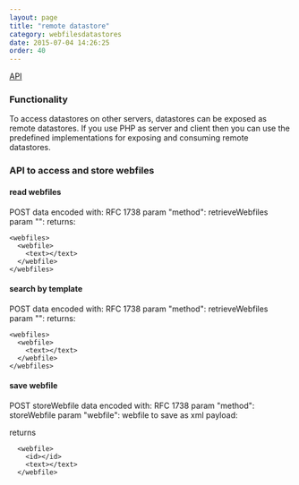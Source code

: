```yaml
---
layout: page
title: "remote datastore"
category: webfilesdatastores
date: 2015-07-04 14:26:25
order: 40
---
```


[API](http://sebastianmonzel.github.io/webfiles-framework-php-api/class-webfilesframework.core.datastore.types.remote.MRemoteDatastore.html)

### Functionality

To access datastores on other servers, datastores can be exposed as remote datastores. If you use PHP as server and client then you can use the predefined implementations for exposing and consuming remote datastores.

### API to access and store webfiles

#### read webfiles
POST
data encoded with: RFC 1738
param "method": retrieveWebfiles
param "": 
returns:
````
<webfiles>
  <webfile>
    <text></text>
  </webfile>
</webfiles>
````

#### search by template
POST
data encoded with: RFC 1738
param "method": retrieveWebfiles
param "": 
returns:
````
<webfiles>
  <webfile>
    <text></text>
  </webfile>
</webfiles>
````

#### save webfile
POST
storeWebfile
data encoded with: RFC 1738
param "method": storeWebfile
param "webfile": webfile to save as xml
payload:

returns
````
  <webfile>
    <id></id>
    <text></text>
  </webfile>
````
